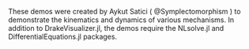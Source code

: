 These demos were created by Aykut Satici ( @Symplectomorphism ) to demonstrate the kinematics and dynamics of various mechanisms. In addition to DrakeVisualizer.jl, the demos require the NLsolve.jl and DifferentialEquations.jl packages. 